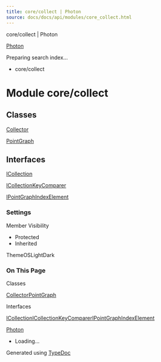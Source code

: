 ```yaml
---
title: core/collect | Photon
source: docs/docs/api/modules/core_collect.html
---
```


core/collect | Photon

[Photon](../index.html)




Preparing search index...

* core/collect

# Module core/collect

## Classes

[Collector](../classes/core_collect.Collector.html)


[PointGraph](../classes/core_collect.PointGraph.html)

## Interfaces

[ICollection](../interfaces/core_collect.ICollection.html)


[ICollectionKeyComparer](../interfaces/core_collect.ICollectionKeyComparer.html)


[IPointGraphIndexElement](../interfaces/core_collect.IPointGraphIndexElement.html)

### Settings

Member Visibility

* Protected
* Inherited

ThemeOSLightDark

### On This Page

Classes

[Collector](#collector)[PointGraph](#pointgraph)

Interfaces

[ICollection](#icollection)[ICollectionKeyComparer](#icollectionkeycomparer)[IPointGraphIndexElement](#ipointgraphindexelement)

[Photon](../index.html)

* Loading...

Generated using [TypeDoc](https://typedoc.org/)
